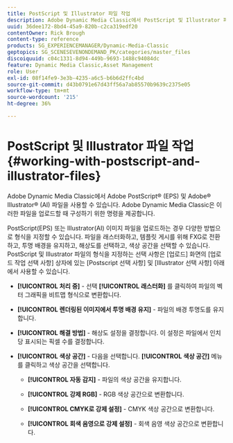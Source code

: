 ```yaml
---
title: PostScript 및 Illustrator 파일 작업
description: Adobe Dynamic Media Classic에서 PostScript 및 Illustrator 파일을 사용하여 작업하는 방법을 알아봅니다.
uuid: 36dee172-8bd4-45a9-820b-c2ca319edf20
contentOwner: Rick Brough
content-type: reference
products: SG_EXPERIENCEMANAGER/Dynamic-Media-Classic
geptopics: SG_SCENESEVENONDEMAND_PK/categories/master_files
discoiquuid: c04c1331-8d94-449b-9693-1488c94084dc
feature: Dynamic Media Classic,Asset Management
role: User
exl-id: 08f14fe9-3e3b-4235-a6c5-b6b6d2ffc4bd
source-git-commit: d43b0791e67d43ff56a7ab85570b9639c2375e05
workflow-type: tm+mt
source-wordcount: '215'
ht-degree: 36%

---
```


# PostScript 및 Illustrator 파일 작업{#working-with-postscript-and-illustrator-files}

Adobe Dynamic Media Classic에서 Adobe PostScript® (EPS) 및 Adobe® Illustrator® (AI) 파일을 사용할 수 있습니다. Adobe Dynamic Media Classic은 이러한 파일을 업로드할 때 구성하기 위한 명령을 제공합니다.

PostScript(EPS) 또는 Illustrator(AI) 이미지 파일을 업로드하는 경우 다양한 방법으로 형식을 지정할 수 있습니다. 파일을 래스터화하고, 템플릿 게시를 위해 FXG로 전환하고, 투명 배경을 유지하고, 해상도를 선택하고, 색상 공간을 선택할 수 있습니다. PostScript 및 Illustrator 파일의 형식을 지정하는 선택 사항은 [업로드] 화면의 [업로드 작업 선택 사항] 상자에 있는 [Postscript 선택 사항] 및 [Illustrator 선택 사항] 아래에서 사용할 수 있습니다.

* **[!UICONTROL 처리 중]** - 선택 **[!UICONTROL 래스터화]** 를 클릭하여 파일의 벡터 그래픽을 비트맵 형식으로 변환합니다.

* **[!UICONTROL 렌더링된 이미지에서 투명 배경 유지]** - 파일의 배경 투명도를 유지합니다.

* **[!UICONTROL 해결 방법]** - 해상도 설정을 결정합니다. 이 설정은 파일에서 인치당 표시되는 픽셀 수를 결정합니다.

* **[!UICONTROL 색상 공간]** - 다음을 선택합니다. **[!UICONTROL 색상 공간]** 메뉴를 클릭하고 색상 공간을 선택합니다.

   * **[!UICONTROL 자동 감지]** - 파일의 색상 공간을 유지합니다.

   * **[!UICONTROL 강제 RGB]** - RGB 색상 공간으로 변환합니다.

   * **[!UICONTROL CMYK로 강제 설정]** - CMYK 색상 공간으로 변환합니다.

   * **[!UICONTROL 회색 음영으로 강제 설정]** - 회색 음영 색상 공간으로 변환합니다.
